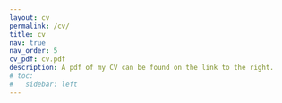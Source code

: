 ```yaml
---
layout: cv
permalink: /cv/
title: cv
nav: true
nav_order: 5
cv_pdf: cv.pdf
description: A pdf of my CV can be found on the link to the right.
# toc:
#   sidebar: left
---
```

